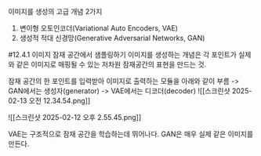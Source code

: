 이미지를 생성의 고급 개념 2가지
1. 변이형 오토인코더(Variational Auto Encoders, VAE)
2. 생성적 적대 신경망(Generative Adversarial Networks, GAN)

#12.4.1 이미지 잠재 공간에서 샘플링하기
이미지를 생성하는 개념은 각 포인트가 실제와 같은 이미지로 매핑될 수 있는 저차원 잠재공간의 표현을 만드는 것.

잠재 공간의 한 포인트를 입력받아 이미지로 출력하는 모듈을 아래와 같이 부름
-> GAN에서는 생성자(generator)
-> VAE에서는 디코더(decoder)
![[스크린샷 2025-02-13 오전 12.34.54.png]]

![[스크린샷 2025-02-12 오후 2.55.45.png]]

VAE는 구조적으로 잠재 공간을 학습하는데 뛰어나다.
GAN은 매우 실제 같은 이미지를 만든다.
